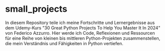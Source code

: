 # small_projects
In diesem Repository teile ich meine Fortschritte und Lernergebnisse aus dem Udemy-Kurs "30 Great Python Projects To Help You Master It In 2024" von Federico Azzurro. Hier werde ich Code, Reflexionen und Ressourcen für eine Reihe von kleinen bis mittleren Python-Projekten zusammenstellen, die mein Verständnis und Fähigkeiten in Python vertiefen.
